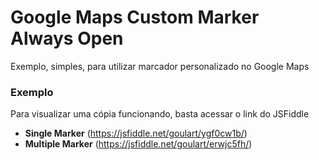 # Google Maps Custom Marker Always Open

Exemplo, simples, para utilizar marcador personalizado no Google Maps

### Exemplo

Para visualizar uma cópia funcionando, basta acessar o link do JSFiddle

* **Single Marker** (https://jsfiddle.net/goulart/ygf0cw1b/)
* **Multiple Marker** (https://jsfiddle.net/goulart/erwjc5fh/)
